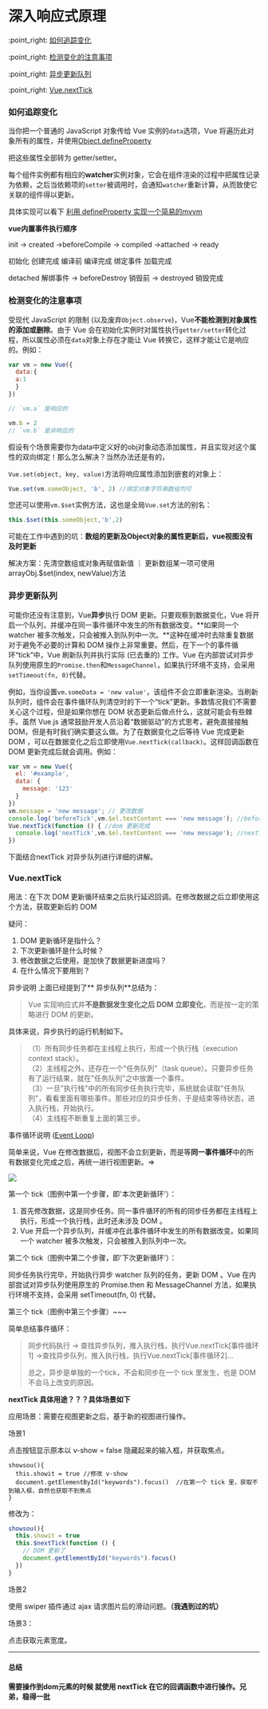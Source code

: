 # 深入响应式原理

:point\_right: [如何追踪变化](#如何追踪变化)

:point\_right: [检测变化的注意事项](#检测变化的注意事项)

:point\_right: [异步更新队列](#异步更新队列)

:point\_right:  [Vue.nextTick](#vuenexttick)

### 如何追踪变化

当你把一个普通的 JavaScript 对象传给 Vue 实例的`data`选项，Vue 将遍历此对象所有的属性，并使用[Object.defineProperty](https://developer.mozilla.org/en-US/docs/Web/JavaScript/Reference/Global_Objects/Object/defineProperty)

把这些属性全部转为 getter/setter。

每个组件实例都有相应的**watcher**实例对象，它会在组件渲染的过程中把属性记录为依赖，之后当依赖项的`setter`被调用时，会通知`watcher`重新计算，从而致使它关联的组件得以更新。

具体实现可以看下 [利用 defineProperty 实现一个简易的mvvm](https://www.jianshu.com/p/ad9f18f0bdb1)

**vue内置事件执行顺序**

init -&gt; created -&gt;beforeCompile -&gt; compiled -&gt;attached -&gt; ready

初始化 创建完成    编译前           编译完成     绑定事件     加载完成

detached    解绑事件 -&gt; beforeDestroy  销毁前 -&gt;  destroyed   销毁完成

### 检测变化的注意事项

受现代 JavaScript 的限制 \(以及废弃`Object.observe`\)，Vue**不能检测到对象属性的添加或删除**。由于 Vue 会在初始化实例时对属性执行`getter/setter`转化过程，所以属性必须在`data`对象上存在才能让 Vue 转换它，这样才能让它是响应的。例如：

```js
var vm = new Vue({
  data:{
  a:1
  }
})

// `vm.a` 是响应的

vm.b = 2
// `vm.b` 是非响应的
```

假设有个场景需要你为data中定义好的obj对象动态添加属性，并且实现对这个属性的双向绑定！那么怎么解决？当然办法还是有的，

`Vue.set(object, key, value)`方法将响应属性添加到嵌套的对象上：

```js
Vue.set(vm.someObject, 'b', 2) //绑定对象字符串数组均可
```

您还可以使用`vm.$set`实例方法，这也是全局`Vue.set`方法的别名：

```js
this.$set(this.someObject,'b',2)
```

可能在工作中遇到的坑：**数组的更新及Object对象的属性更新后，vue视图没有及时更新**

解决方案：先清空数组或对象再赋值新值 ｜ 更新数组某一项可使用arrayObj.$set\(index, newValue\)方法

### 异步更新队列

可能你还没有注意到，Vue**异步**执行 DOM 更新。只要观察到数据变化，Vue 将开启一个队列，并缓冲在同一事件循环中发生的所有数据改变。**如果同一个 watcher 被多次触发，只会被推入到队列中一次。**这种在缓冲时去除重复数据对于避免不必要的计算和 DOM 操作上非常重要。然后，在下一个的事件循环“tick”中，Vue 刷新队列并执行实际 \(已去重的\) 工作。Vue 在内部尝试对异步队列使用原生的`Promise.then`和`MessageChannel`，如果执行环境不支持，会采用`setTimeout(fn, 0)`代替。

例如，当你设置`vm.someData = 'new value'`，该组件不会立即重新渲染。当刷新队列时，组件会在事件循环队列清空时的下一个“tick”更新。多数情况我们不需要关心这个过程，但是如果你想在 DOM 状态更新后做点什么，这就可能会有些棘手。虽然 Vue.js 通常鼓励开发人员沿着“数据驱动”的方式思考，避免直接接触 DOM，但是有时我们确实要这么做。为了在数据变化之后等待 Vue 完成更新 DOM ，可以在数据变化之后立即使用`Vue.nextTick(callback)`。这样回调函数在 DOM 更新完成后就会调用。例如：

```js
var vm = new Vue({
  el: '#example',
  data: {
    message: '123'
  }
})
vm.message = 'new message'; // 更改数据 
console.log('beforeTick',vm.$el.textContent === 'new message'); //beforeTick false => 设置message后DOM还没有更新
Vue.nextTick(function () { //dom 更新完成
  console.log('nextTick',vm.$el.textContent === 'new message'); //nextTick true
})
```

下面结合nextTick 对异步队列进行详细的讲解。

### Vue.nextTick

用法：在下次 DOM 更新循环结束之后执行延迟回调。在修改数据之后立即使用这个方法，获取更新后的 DOM

疑问：

1. DOM 更新循环是指什么？
2. 下次更新循环是什么时候？
3. 修改数据之后使用，是加快了数据更新进度吗？
4. 在什么情况下要用到？

异步说明 上面已经提到了** 异步队列**总结为：

> Vue 实现响应式并**不是数据发生变化之后 DOM 立即变化**，而是按一定的策略进行 DOM 的更新。

具体来说，异步执行的运行机制如下。

> （1）所有同步任务都在主线程上执行，形成一个执行栈（execution context stack）。  
> （2）主线程之外，还存在一个"任务队列"（task queue）。只要异步任务有了运行结果，就在"任务队列"之中放置一个事件。  
> （3）一旦"执行栈"中的所有同步任务执行完毕，系统就会读取"任务队列"，看看里面有哪些事件。那些对应的异步任务，于是结束等待状态，进入执行栈，开始执行。  
> （4）主线程不断重复上面的第三步。

事件循环说明 \([Event Loop](/JavaScript/OO/eventLoop.md)\)

简单来说，Vue 在修改数据后，视图不会立刻更新，而是等**同一事件循环**中的所有数据变化完成之后，再统一进行视图更新。=&gt;

![](/assets/nextTick.png)

第一个 tick（图例中第一个步骤，即'本次更新循环'）：

1. 首先修改数据，这是同步任务。同一事件循环的所有的同步任务都在主线程上执行，形成一个执行栈，此时还未涉及 DOM 。
2. Vue 开启一个异步队列，并缓冲在此事件循环中发生的所有数据改变。如果同一个 watcher 被多次触发，只会被推入到队列中一次。

第二个 tick（图例中第二个步骤，即'下次更新循环'）：

同步任务执行完毕，开始执行异步 watcher 队列的任务，更新 DOM 。Vue 在内部尝试对异步队列使用原生的 Promise.then 和 MessageChannel 方法，如果执行环境不支持，会采用 setTimeout\(fn, 0\) 代替。

第三个 tick（图例中第三个步骤）~~~

简单总结事件循环：

> 同步代码执行 -&gt; 查找异步队列，推入执行栈，执行Vue.nextTick\[事件循环1\] -&gt;查找异步队列，推入执行栈，执行Vue.nextTick\[事件循环2\]...
>
> 总之，异步是单独的一个tick，不会和同步在一个 tick 里发生，也是 DOM 不会马上改变的原因。

**nextTick 具体用途？？？具体场景如下**

应用场景：需要在视图更新之后，基于新的视图进行操作。

场景1

点击按钮显示原本以 v-show = false 隐藏起来的输入框，并获取焦点。

```
showsou(){
  this.showit = true //修改 v-show
  document.getElementById("keywords").focus()  //在第一个 tick 里，获取不到输入框，自然也获取不到焦点
}
```

修改为：

```js
showsou(){
  this.showit = true
  this.$nextTick(function () {
    // DOM 更新了
    document.getElementById("keywords").focus()
  })
}
```

场景2

使用 swiper 插件通过 ajax 请求图片后的滑动问题。**（我遇到过的坑）**

场景3：

点击获取元素宽度。

---

#### **总结**

**需要操作到dom元素的时候 就使用 nextTick 在它的回调函数中进行操作。兄弟，稳得一批**

